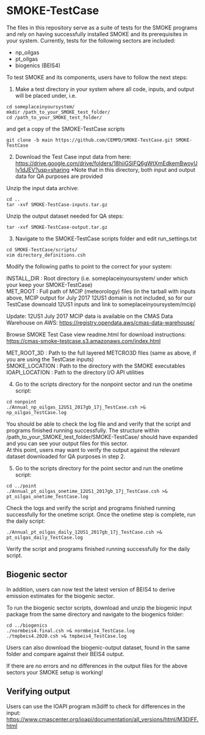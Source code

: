 # SMOKE-TestCase

The files in this repository serve as a suite of tests for the SMOKE programs and rely on having successfully installed SMOKE and its prerequisites in your system. Currently, tests for the following sectors are included:
- np_oilgas  
- pt_oilgas
- biogenics (BEIS4) 

To test SMOKE and its components, users have to follow the next steps:

1. Make a test directory in your system where all code, inputs, and output will be placed under, i.e.  
```
cd someplaceinyoursystem/
mkdir /path_to_your_SMOKE_test_folder/
cd /path_to_your_SMOKE_test_folder/
```
and get a copy of the SMOKE-TestCase scripts
```
git clone -b main https://github.com/CEMPD/SMOKE-TestCase.git SMOKE-TestCase
```
2. Download the Test Case input data from here:  
https://drive.google.com/drive/folders/18hiiGSlFQ6gWtXmEdkemBwoyUly1dJEV?usp=sharing
*Note that in this directory, both input and output data for QA purposes are provided

Unzip the input data archive:
```
cd ..
tar -xvf SMOKE-TestCase-inputs.tar.gz
```
Unzip the output dataset needed for QA steps:
```
tar -xvf SMOKE-TestCase-output.tar.gz
```

3. Navigate to the SMOKE-TestCase scripts folder and edit run_settings.txt  
```
cd SMOKE-TestCase/scripts/
vim directory_definitions.csh
```
Modify the following paths to point to the correct for your system:

INSTALL_DIR    : Root directory (i.e. someplaceinyoursystem/ under which your keep your SMOKE-TestCase)  
MET_ROOT       : Full path of MCIP (meteorology) files (in the tarball with inputs above, MCIP output for July 2017 12US1 domain is not included, so for our TestCase downoald 12US1 inputs and link to someplaceinyoursystem/mcip) <br>

Update: 12US1 July 2017 MCIP data is available on the CMAS Data Warehouse on AWS: https://registry.opendata.aws/cmas-data-warehouse/

Browse SMOKE Test Case view readme.html for download instructions: <br>
https://cmas-smoke-testcase.s3.amazonaws.com/index.html 

MET_ROOT_3D    : Path to the full layered METCRO3D files (same as above, if you are using the TestCase inputs)  
SMOKE_LOCATION : Path to the directory with the SMOKE executables  
IOAPI_LOCATION : Path to the directory I/O API utilities  

4. Go to the scripts directory for the nonpoint sector and run the onetime script:
```
cd nonpoint
./Annual_np_oilgas_12US1_2017gb_17j_TestCase.csh >& np_oilgas_TestCase.log
```
You should be able to check the log file and and verify that the script and programs finished running successfully.
The structure within /path_to_your_SMOKE_test_folder/SMOKE-TestCase/ should have expanded and you can see your output files for this sector.  
At this point, users may want to verify the output against the relevant dataset downloaded for QA purposes in step 2.

5. Go to the scripts directory for the point sector and run the onetime script:
```
cd ../point
./Annual_pt_oilgas_onetime_12US1_2017gb_17j_TestCase.csh >& pt_oilgas_onetime_TestCase.log
```
Check the logs and verify the script and programs finished running successfully for the onetime script.
Once the onetime step is complete, run the daily script: 
```
./Annual_pt_oilgas_daily_12US1_2017gb_17j_TestCase.csh >& pt_oilgas_daily_TestCase.log
```
Verify the script and programs finished running successfully for the daily script.

## Biogenic sector

In addition, users can now test the latest version of BEIS4 to derive emission estimates for the biogenic sector.

To run the biogenic sector scripts, download and unzip the biogenic input package from the same directory and navigate to the biogenics folder:

```
cd ../biogenics
./normbeis4.final.csh >& normbeis4_TestCase.log
./tmpbeis4.2020.csh >& tmpbeis4_TestCase.log
```

Users can also download the biogenic-output dataset, found in the same folder and compare against their BEIS4 output.

If there are no errors and no differences in the output files for the above sectors your SMOKE setup is working! 

## Verifying output

Users can use the IOAPI program m3diff to check for differences in the input:
https://www.cmascenter.org/ioapi/documentation/all_versions/html/M3DIFF.html





